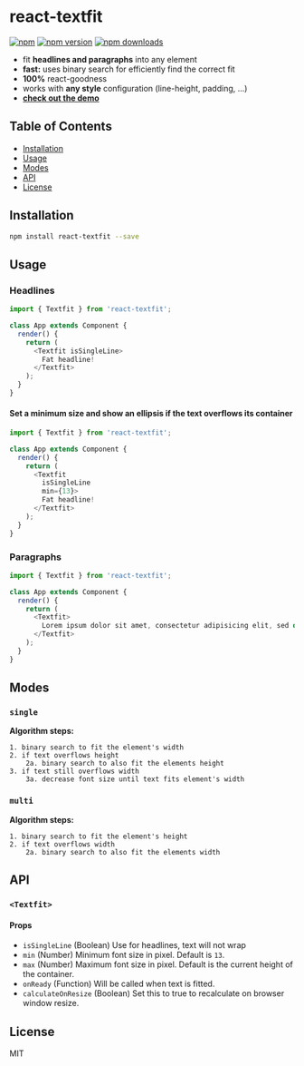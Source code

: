 react-textfit
=========================

[![npm](https://img.shields.io/badge/npm-react--textfit-brightgreen.svg?style=flat-square)]()
[![npm version](https://img.shields.io/npm/v/react-textfit.svg?style=flat-square)](https://www.npmjs.com/package/react-textfit)
[![npm downloads](https://img.shields.io/npm/dm/react-textfit.svg?style=flat-square)](https://www.npmjs.com/package/react-textfit)

* fit **headlines and paragraphs** into any element
* **fast:** uses binary search for efficiently find the correct fit
* **100%** react-goodness
* works with **any style** configuration (line-height, padding, ...)
* **[check out the demo](http://malte-wessel.github.io/react-textfit/)**

## Table of Contents

- [Installation](#installation)
- [Usage](#usage)
- [Modes](#modes)
- [API](#api)
- [License](#license)

## Installation
```bash
npm install react-textfit --save
```

## Usage

### Headlines

```javascript
import { Textfit } from 'react-textfit';

class App extends Component {
  render() {
    return (
      <Textfit isSingleLine>
        Fat headline!
      </Textfit>
    );
  }
}
```

#### Set a minimum size and show an ellipsis if the text overflows its container

```javascript
import { Textfit } from 'react-textfit';

class App extends Component {
  render() {
    return (
      <Textfit
        isSingleLine
        min={13}>
        Fat headline!
      </Textfit>
    );
  }
}
```

### Paragraphs

```javascript
import { Textfit } from 'react-textfit';

class App extends Component {
  render() {
    return (
      <Textfit>
        Lorem ipsum dolor sit amet, consectetur adipisicing elit, sed do eiusmod tempor incididunt ut labore et dolore magna aliqua. Ut enim ad minim veniam, quis nostrud exercitation ullamco laboris nisi ut aliquip ex ea commodo consequat. Duis aute irure dolor in reprehenderit in voluptate velit esse cillum dolore eu fugiat nulla pariatur. Excepteur sint occaecat cupidatat non proident, sunt in culpa qui officia deserunt mollit anim id est laborum.
      </Textfit>
    );
  }
}
```

## Modes

### `single`

**Algorithm steps:**
```
1. binary search to fit the element's width
2. if text overflows height
    2a. binary search to also fit the elements height
3. if text still overflows width
    3a. decrease font size until text fits element's width

```

### `multi`

**Algorithm steps:**
```
1. binary search to fit the element's height
2. if text overflows width
    2a. binary search to also fit the elements width

```

## API

### `<Textfit>`

#### Props

* `isSingleLine` (Boolean) Use for headlines, text will not wrap
* `min` (Number) Minimum font size in pixel. Default is `13`.
* `max` (Number) Maximum font size in pixel. Default is the current height of the container.
* `onReady` (Function) Will be called when text is fitted.
* `calculateOnResize` (Boolean) Set this to true to recalculate on browser window resize.

## License

MIT
